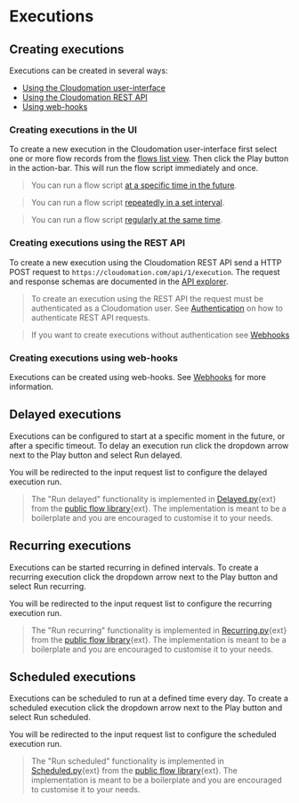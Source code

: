 # Executions

## Creating executions

Executions can be created in several ways:

* [Using the Cloudomation user-interface](#creatingexecutionsintheui)
* [Using the Cloudomation REST API](#creatingexecutionsusingtherestapi)
* [Using web-hooks](#creatingexecutionsusingwebhooks)

### Creating executions in the UI

To create a new execution in the Cloudomation user-interface first select one
or more flow records from the [flows list view](/flows). Then click the
<span class="text-success"><i class="fa fa-play"></i><span class="ml-1">Play</span></span>
button in the action-bar. This will run the flow script immediately and once.

> <i class="fa fa-info-circle fa-2x text-info"></i> You can run a flow script [at a specific time in the future](#delayedexecutions).

> <i class="fa fa-info-circle fa-2x text-info"></i> You can run a flow script [repeatedly in a set interval](#recurringexecutions).

> <i class="fa fa-info-circle fa-2x text-info"></i> You can run a flow script [regularly at the same time](#scheduledexecutions).

### Creating executions using the REST API

To create a new execution using the Cloudomation REST API send a HTTP POST
request to `https://cloudomation.com/api/1/execution`. The request and response
schemas are documented in the [API explorer](/explorer).

> <i class="fa fa-info-circle fa-2x text-info"></i> To create an execution using the REST API
the request must be authenticated as a Cloudomation user. See
[Authentication](Authentication) on how to authenticate
REST API requests.

> <i class="fa fa-info-circle fa-2x text-info"></i> If you want to create executions without
authentication see [Webhooks](Webhooks)

### Creating executions using web-hooks

Executions can be created using web-hooks. See [Webhooks](Webhooks) for more
information.

## Delayed executions

Executions can be configured to start at a specific moment in the future, or
after a specific timeout. To delay an execution run click the dropdown arrow
next to the
<span class="text-success"><i class="fa fa-play"></i><span class="ml-1">Play</span><i class="ml-1 fa fa-caret-down"></i></span>
button and select
<span class="text-success"><i class="fa fa-clock-o"></i><span class="ml-1">Run delayed</span></span>.

You will be redirected to the input request list to configure the delayed execution run.

> <i class="fa fa-info-circle fa-2x text-info"></i> The "Run delayed" functionality is
implemented in [Delayed.py](https://github.com/starflows/library/blob/master/Delayed.py){ext}
from the [public flow library](https://github.com/starflows/library){ext}.
The implementation is meant to be a boilerplate and you are encouraged to
customise it to your needs.

## Recurring executions

Executions can be started recurring in defined intervals. To create a recurring execution click the dropdown arrow next to the
<span class="text-success"><i class="fa fa-play"></i><span class="ml-1">Play</span><i class="ml-1 fa fa-caret-down"></i></span>
button and select
<span class="text-success"><i class="fa fa-repeat"></i><span class="ml-1">Run recurring</span></span>.

You will be redirected to the input request list to configure the recurring execution run.

> <i class="fa fa-info-circle fa-2x text-info"></i> The "Run recurring" functionality is
implemented in [Recurring.py](https://github.com/starflows/library/blob/master/Recurring.py){ext}
from the [public flow library](https://github.com/starflows/library){ext}.
The implementation is meant to be a boilerplate and you are encouraged to
customise it to your needs.

## Scheduled executions

Executions can be scheduled to run at a defined time every day. To create a scheduled execution click the dropdown arrow next to the
<span class="text-success"><i class="fa fa-play"></i><span class="ml-1">Play</span><i class="ml-1 fa fa-caret-down"></i></span>
button and select
<span class="text-success"><i class="fa fa-calendar"></i><span class="ml-1">Run scheduled</span></span>.

You will be redirected to the input request list to configure the scheduled execution run.

> <i class="fa fa-info-circle fa-2x text-info"></i> The "Run scheduled" functionality is
implemented in [Scheduled.py](https://github.com/starflows/library/blob/master/Scheduled.py){ext}
from the [public flow library](https://github.com/starflows/library){ext}.
The implementation is meant to be a boilerplate and you are encouraged to
customise it to your needs.
